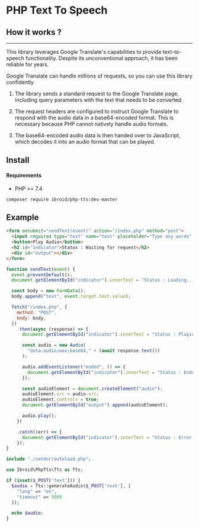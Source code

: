 # PHP Text To Speech

## How it works ?

---

This library leverages Google Translate's capabilities to provide text-to-speech functionality. Despite its unconventional approach, it has been reliable for years.

Google Translate can handle millions of requests, so you can use this library confidently.

1. The library sends a standard request to the Google Translate page, including query parameters with the text that needs to be converted.

2. The request headers are configured to instruct Google Translate to respond with the audio data in a base64-encoded format. This is necessary because PHP cannot natively handle audio formats.

3. The base64-encoded audio data is then handed over to JavaScript, which decodes it into an audio format that can be played.

## Install

#### Requirements

- PHP >= 7.4

```console
composer require ibroid/php-tts:dev-master
```

## Example

```html
<form onsubmit="sendText(event)" action="/index.php" method="post">
  <input required type="text" name="text" placeholder="Type any words" />
  <button>Play Audio</button>
  <h2 id="indicator">Status : Waiting for request</h2>
  <div id="output"></div>
</form>
```

```javascript
function sendText(event) {
  event.preventDefault();
  document.getElementById("indicator").innerText = "Status : Loading...";

  const body = new FormData();
  body.append("text", event.target.text.value);

  fetch("/index.php", {
    method: "POST",
    body: body,
  })
    .then(async (response) => {
      document.getElementById("indicator").innerText = "Status : Playing";

      const audio = new Audio(
        "data:audio/wav;base64," + (await response.text())
      );

      audio.addEventListener("ended", () => {
        document.getElementById("indicator").innerText = "Status : Ended";
      });

      const audioElement = document.createElement("audio");
      audioElement.src = audio.src;
      audioElement.controls = true;
      document.getElementById("output").append(audioElement);

      audio.play();
    })

    .catch((err) => {
      document.getElementById("indicator").innerText = "Status : Error. " + err;
    });
}
```

```php
include "./vendor/autoload.php";

use Ibroid\PhpTts\Tts as Tts;

if (isset($_POST['text'])) {
  $audio = Tts::generateAudio($_POST['text'], [
    "lang" => "en",
    "timeout" => 5000
  ]);

  echo $audio;
}

```
